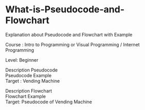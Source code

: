 # What-is-Pseudocode-and-Flowchart

Explanation about Pseudocode and Flowchart with Example

Course : Intro to Programming or Visual Programming / Internet Programming 

Level: Beginner

Description Pseudocode\
  Pseudocode Example\
  Target : Vending Machine

Description Flowchart\
  Flowchart Example\
  Target: Pseudocode of Vending Machine
